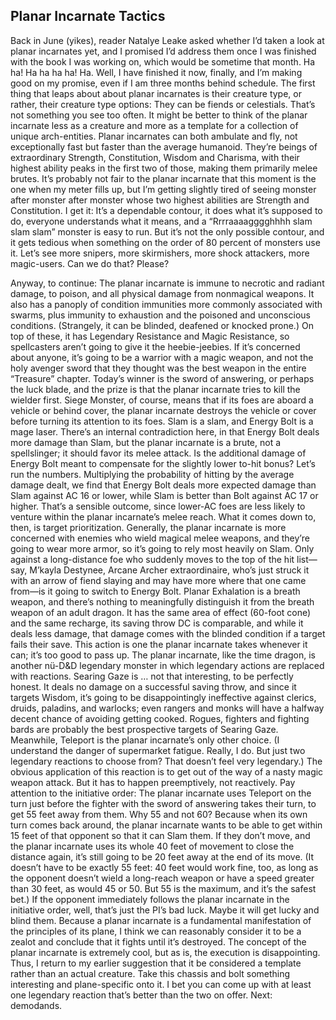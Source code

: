 ## Planar Incarnate Tactics


Back in June (yikes), reader Natalye Leake asked whether I’d taken a look at planar incarnates yet, and I promised I’d address them once I was finished with the book I was working on, which would be sometime that month. Ha ha! Ha ha ha ha! Ha. Well, I have finished it now, finally, and I’m making good on my promise, even if I am three months behind schedule.
The first thing that leaps about about planar incarnates is their creature type, or rather, their creature type options: They can be fiends or celestials. That’s not something you see too often. It might be better to think of the planar incarnate less as a creature and more as a template for a collection of unique arch-entities.
Planar incarnates can both ambulate and fly, not exceptionally fast but faster than the average humanoid. They’re beings of extraordinary Strength, Constitution, Wisdom and Charisma, with their highest ability peaks in the first two of those, making them primarily melee brutes. It’s probably not fair to the planar incarnate that this moment is the one when my meter fills up, but I’m getting slightly tired of seeing monster after monster after monster whose two highest abilities are Strength and Constitution. I get it: It’s a dependable contour, it does what it’s supposed to do, everyone understands what it means, and a “Rrrraaaagggghhhh slam slam slam” monster is easy to run. But it’s not the only possible contour, and it gets tedious when something on the order of 80 percent of monsters use it. Let’s see more snipers, more skirmishers, more shock attackers, more magic-users. Can we do that? Please?

Anyway, to continue: The planar incarnate is immune to necrotic and radiant damage, to poison, and all physical damage from nonmagical weapons. It also has a panoply of condition immunities more commonly associated with swarms, plus immunity to exhaustion and the poisoned and unconscious conditions. (Strangely, it can be blinded, deafened or knocked prone.) On top of these, it has Legendary Resistance and Magic Resistance, so spellcasters aren’t going to give it the heebie-jeebies. If it’s concerned about anyone, it’s going to be a warrior with a magic weapon, and not the holy avenger sword that they thought was the best weapon in the entire “Treasure” chapter. Today’s winner is the sword of answering, or perhaps the luck blade, and the prize is that the planar incarnate tries to kill the wielder first. Siege Monster, of course, means that if its foes are aboard a vehicle or behind cover, the planar incarnate destroys the vehicle or cover before turning its attention to its foes.
Slam is a slam, and Energy Bolt is a mage laser. There’s an internal contradiction here, in that Energy Bolt deals more damage than Slam, but the planar incarnate is a brute, not a spellslinger; it should favor its melee attack. Is the additional damage of Energy Bolt meant to compensate for the slightly lower to-hit bonus? Let’s run the numbers. Multiplying the probability of hitting by the average damage dealt, we find that Energy Bolt deals more expected damage than Slam against AC 16 or lower, while Slam is better than Bolt against AC 17 or higher. That’s a sensible outcome, since lower-AC foes are less likely to venture within the planar incarnate’s melee reach.
What it comes down to, then, is target prioritization. Generally, the planar incarnate is more concerned with enemies who wield magical melee weapons, and they’re going to wear more armor, so it’s going to rely most heavily on Slam. Only against a long-distance foe who suddenly moves to the top of the hit list—say, M’kayla Destynee, Arcane Archer extraordinaire, who’s just struck it with an arrow of fiend slaying and may have more where that one came from—is it going to switch to Energy Bolt.
Planar Exhalation is a breath weapon, and there’s nothing to meaningfully distinguish it from the breath weapon of an adult dragon. It has the same area of effect (60-foot cone) and the same recharge, its saving throw DC is comparable, and while it deals less damage, that damage comes with the blinded condition if a target fails their save. This action is one the planar incarnate takes whenever it can; it’s too good to pass up.
The planar incarnate, like the time dragon, is another nü-D&D legendary monster in which legendary actions are replaced with reactions. Searing Gaze is … not that interesting, to be perfectly honest. It deals no damage on a successful saving throw, and since it targets Wisdom, it’s going to be disappointingly ineffective against clerics, druids, paladins, and warlocks; even rangers and monks will have a halfway decent chance of avoiding getting cooked. Rogues, fighters and fighting bards are probably the best prospective targets of Searing Gaze.
Meanwhile, Teleport is the planar incarnate’s only other choice. (I understand the danger of supermarket fatigue. Really, I do. But just two legendary reactions to choose from? That doesn’t feel very legendary.) The obvious application of this reaction is to get out of the way of a nasty magic weapon attack. But it has to happen preemptively, not reactively. Pay attention to the initiative order: The planar incarnate uses Teleport on the turn just before the fighter with the sword of answering takes their turn, to get 55 feet away from them. Why 55 and not 60? Because when its own turn comes back around, the planar incarnate wants to be able to get within 15 feet of that opponent so that it can Slam them. If they don’t move, and the planar incarnate uses its whole 40 feet of movement to close the distance again, it’s still going to be 20 feet away at the end of its move. (It doesn’t have to be exactly 55 feet: 40 feet would work fine, too, as long as the opponent doesn’t wield a long-reach weapon or have a speed greater than 30 feet, as would 45 or 50. But 55 is the maximum, and it’s the safest bet.) If the opponent immediately follows the planar incarnate in the initiative order, well, that’s just the PI’s bad luck. Maybe it will get lucky and blind them.
Because a planar incarnate is a fundamental manifestation of the principles of its plane, I think we can reasonably consider it to be a zealot and conclude that it fights until it’s destroyed.
The concept of the planar incarnate is extremely cool, but as is, the execution is disappointing. Thus, I return to my earlier suggestion that it be considered a template rather than an actual creature. Take this chassis and bolt something interesting and plane-specific onto it. I bet you can come up with at least one legendary reaction that’s better than the two on offer.
Next: demodands.
